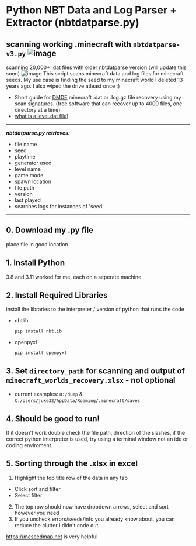 # Python NBT Data and Log Parser + Extractor (nbtdatparse.py)
scanning working .minecraft with `nbtdatparse-v3.py`
![image](https://github.com/user-attachments/assets/d951cda1-60af-4698-9817-965ed28cce9d)
----
scanning 20,000+ .dat files with older nbtdatparse version (will update this soon)
![image](https://github.com/user-attachments/assets/99248ac3-c377-4b00-b10a-469248564737)
This script scans minecraft data and log files for minecraft seeds. My use case is finding the seed to my minecraft world I deleted 13 years ago. I also wiped the drive atleast once :)

- Short guide for [DMDE](optionalDMDE/info.md) minecraft .dat or .log.gz file recovery using my scan signatures.
(free software that can recover up to 4000 files, one directory at a time)
- [what is a level.dat file](https://minecraft.wiki/w/Java_Edition_level_format))
----
***nbtdatparse.py retrieves:***
- file name
- seed
- playtime
- generator used
- level name
- game mode
- spawn location
- file path
- version
- last played
- searches logs for instances of 'seed'
----
## 0. Download my .py file
place file in good location


## 1. Install Python
3.8 and 3.11 worked for me, each on a seperate machine



## 2. Install Required Libraries
install the libraries to the interpreter / version of python that runs the code
- nbtlib
   ```
   pip install nbtlib
   ```
- openpyxl
   ```
   pip install openpyxl
   ```

## 3. Set `directory_path` for scanning and output of `minecraft_worlds_recovery.xlsx` - not optional
- current examples: `D:/dump` & `C:/Users/juke32/AppData/Roaming/.minecraft/saves`  


## 4. Should be good to run!
If it doesn't work double check the file path, direction of the slashes, if the correct python interpreter is used, try using a terminal window not an ide or coding enviroment.

## 5. Sorting through the .xlsx in excel
1. Highlight the top title row of the data in any tab
- Click sort and filter
- Select filter
2. The top row should now have dropdown arrows, select and sort however you need
3. If you uncheck errors/seeds/info you already know about, you can reduce the clutter I didn't code out

https://mcseedmap.net is very helpful
